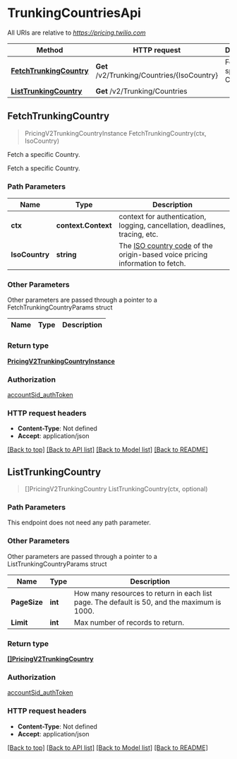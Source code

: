 # TrunkingCountriesApi

All URIs are relative to *https://pricing.twilio.com*

Method | HTTP request | Description
------------- | ------------- | -------------
[**FetchTrunkingCountry**](TrunkingCountriesApi.md#FetchTrunkingCountry) | **Get** /v2/Trunking/Countries/{IsoCountry} | Fetch a specific Country.
[**ListTrunkingCountry**](TrunkingCountriesApi.md#ListTrunkingCountry) | **Get** /v2/Trunking/Countries | 



## FetchTrunkingCountry

> PricingV2TrunkingCountryInstance FetchTrunkingCountry(ctx, IsoCountry)

Fetch a specific Country.

Fetch a specific Country.

### Path Parameters


Name | Type | Description
------------- | ------------- | -------------
**ctx** | **context.Context** | context for authentication, logging, cancellation, deadlines, tracing, etc.
**IsoCountry** | **string** | The [ISO country code](https://en.wikipedia.org/wiki/ISO_3166-1_alpha-2) of the origin-based voice pricing information to fetch.

### Other Parameters

Other parameters are passed through a pointer to a FetchTrunkingCountryParams struct


Name | Type | Description
------------- | ------------- | -------------

### Return type

[**PricingV2TrunkingCountryInstance**](PricingV2TrunkingCountryInstance.md)

### Authorization

[accountSid_authToken](../README.md#accountSid_authToken)

### HTTP request headers

- **Content-Type**: Not defined
- **Accept**: application/json

[[Back to top]](#) [[Back to API list]](../README.md#documentation-for-api-endpoints)
[[Back to Model list]](../README.md#documentation-for-models)
[[Back to README]](../README.md)


## ListTrunkingCountry

> []PricingV2TrunkingCountry ListTrunkingCountry(ctx, optional)





### Path Parameters

This endpoint does not need any path parameter.

### Other Parameters

Other parameters are passed through a pointer to a ListTrunkingCountryParams struct


Name | Type | Description
------------- | ------------- | -------------
**PageSize** | **int** | How many resources to return in each list page. The default is 50, and the maximum is 1000.
**Limit** | **int** | Max number of records to return.

### Return type

[**[]PricingV2TrunkingCountry**](PricingV2TrunkingCountry.md)

### Authorization

[accountSid_authToken](../README.md#accountSid_authToken)

### HTTP request headers

- **Content-Type**: Not defined
- **Accept**: application/json

[[Back to top]](#) [[Back to API list]](../README.md#documentation-for-api-endpoints)
[[Back to Model list]](../README.md#documentation-for-models)
[[Back to README]](../README.md)

